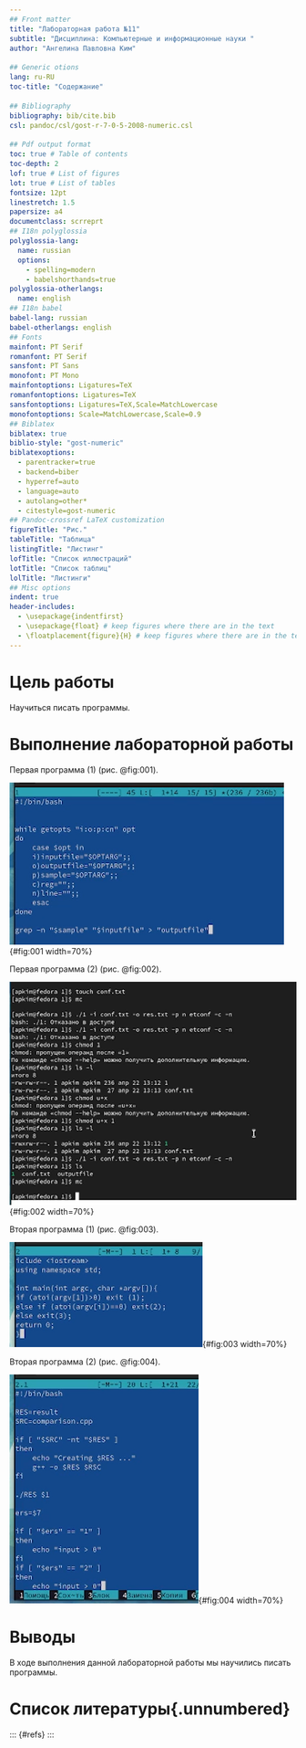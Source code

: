 ```yaml
---
## Front matter
title: "Лабораторная работа №11"
subtitle: "Дисциплина: Компьютерные и информационные науки "
author: "Ангелина Павловна Ким"

## Generic otions
lang: ru-RU
toc-title: "Содержание"

## Bibliography
bibliography: bib/cite.bib
csl: pandoc/csl/gost-r-7-0-5-2008-numeric.csl

## Pdf output format
toc: true # Table of contents
toc-depth: 2
lof: true # List of figures
lot: true # List of tables
fontsize: 12pt
linestretch: 1.5
papersize: a4
documentclass: scrreprt
## I18n polyglossia
polyglossia-lang:
  name: russian
  options:
	- spelling=modern
	- babelshorthands=true
polyglossia-otherlangs:
  name: english
## I18n babel
babel-lang: russian
babel-otherlangs: english
## Fonts
mainfont: PT Serif
romanfont: PT Serif
sansfont: PT Sans
monofont: PT Mono
mainfontoptions: Ligatures=TeX
romanfontoptions: Ligatures=TeX
sansfontoptions: Ligatures=TeX,Scale=MatchLowercase
monofontoptions: Scale=MatchLowercase,Scale=0.9
## Biblatex
biblatex: true
biblio-style: "gost-numeric"
biblatexoptions:
  - parentracker=true
  - backend=biber
  - hyperref=auto
  - language=auto
  - autolang=other*
  - citestyle=gost-numeric
## Pandoc-crossref LaTeX customization
figureTitle: "Рис."
tableTitle: "Таблица"
listingTitle: "Листинг"
lofTitle: "Список иллюстраций"
lotTitle: "Список таблиц"
lolTitle: "Листинги"
## Misc options
indent: true
header-includes:
  - \usepackage{indentfirst}
  - \usepackage{float} # keep figures where there are in the text
  - \floatplacement{figure}{H} # keep figures where there are in the text
---
```


# Цель работы

Научиться писать программы.


# Выполнение лабораторной работы

Первая программа (1) (рис. @fig:001).

![1](image/1.png){#fig:001 width=70%}

Первая программа (2) (рис. @fig:002).

![2](image/2.png){#fig:002 width=70%}

Вторая программа (1) (рис. @fig:003).

![3](image/3.png){#fig:003 width=70%}

Вторая программа (2) (рис. @fig:004).

![4](image/4.png){#fig:004 width=70%}

# Выводы

В ходе выполнения данной лабораторной работы мы научились писать программы.

# Список литературы{.unnumbered}

::: {#refs}
:::
